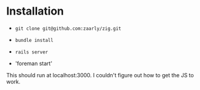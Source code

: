 # Installation

* `git clone git@github.com:zaarly/zig.git`

* `bundle install`

* `rails server`

* 'foreman start'

This should run at localhost:3000. I couldn't figure out how to get the JS to work.